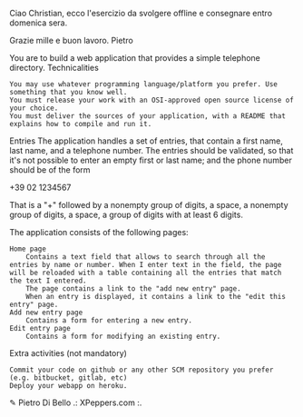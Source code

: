 Ciao Christian, 
ecco l'esercizio da svolgere offline e consegnare entro domenica sera.

Grazie mille e buon lavoro.
Pietro

You are to build a web application that provides a simple telephone directory.
Technicalities

    You may use whatever programming language/platform you prefer. Use something that you know well.
    You must release your work with an OSI-approved open source license of your choice.
    You must deliver the sources of your application, with a README that explains how to compile and run it.

Entries
The application handles a set of entries, that contain a first name, last name, and a telephone number.
The entries should be validated, so that it's not possible to enter an empty first or last name; and the phone number should be of the form

+39 02 1234567

That is a "+" followed by a nonempty group of digits, a space, a nonempty group of digits, a space, a group of digits with at least 6 digits.

The application consists of the following pages:

    Home page
        Contains a text field that allows to search through all the entries by name or number. When I enter text in the field, the page will be reloaded with a table containing all the entries that match the text I entered.
        The page contains a link to the "add new entry" page.
        When an entry is displayed, it contains a link to the "edit this entry" page.
    Add new entry page
        Contains a form for entering a new entry.
    Edit entry page
        Contains a form for modifying an existing entry.

Extra activities (not mandatory)

    Commit your code on github or any other SCM repository you prefer (e.g. bitbucket, gitlab, etc)
    Deploy your webapp on heroku.


✎ Pietro Di Bello
.: XPeppers.com :.

